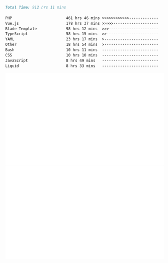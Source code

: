 <!--START_SECTION:waka-->

```markdown
Total Time: 912 hrs 11 mins

PHP                        461 hrs 46 mins >>>>>>>>>>>>-------------   49.59 %
Vue.js                     178 hrs 37 mins >>>>>--------------------   19.18 %
Blade Template             98 hrs 12 mins  >>>----------------------   10.55 %
TypeScript                 58 hrs 15 mins  >>-----------------------   06.26 %
YAML                       23 hrs 17 mins  >------------------------   02.50 %
Other                      18 hrs 54 mins  >------------------------   02.03 %
Bash                       10 hrs 11 mins  -------------------------   01.10 %
CSS                        10 hrs 10 mins  -------------------------   01.09 %
JavaScript                 8 hrs 49 mins   -------------------------   00.95 %
Liquid                     8 hrs 33 mins   -------------------------   00.92 %
```

<!--END_SECTION:waka-->
<p align="center">
    <img src="https://raw.githubusercontent.com/rjp2525/rjp2525/output/generated/overview.svg">
    <img src="https://raw.githubusercontent.com/rjp2525/rjp2525/output/generated/languages.svg">
</p>
